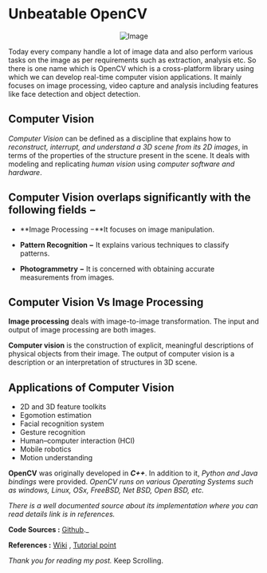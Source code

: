 # Unbeatable OpenCV 

<center>
<img src="{{site.baseurl}}/assets/images/cv.ppg" alt="Image">
</center>

Today every company handle a lot of image data and also perform various tasks on the image as per requirements such as extraction, analysis etc. So there is one name which is OpenCV which is a cross-platform library using which we can develop real-time computer vision applications. It mainly focuses on image processing, video capture and analysis including features like face detection and object detection.

## Computer Vision

_Computer Vision_ can be defined as a discipline that explains how to _reconstruct, interrupt, and understand a 3D scene from its 2D images_, in terms of the properties of the structure present in the scene. It deals with modeling and replicating _human vision_ using _computer software and hardware_.

## Computer Vision overlaps significantly with the following fields −

* **Image Processing −**It focuses on image manipulation.

* **Pattern Recognition −** It explains various techniques to classify patterns.

* **Photogrammetry −** It is concerned with obtaining accurate measurements from images.

## Computer Vision Vs Image Processing

**Image processing** deals with image-to-image transformation. The input and output of image processing are both images.

**Computer vision** is the construction of explicit, meaningful descriptions of physical objects from their image. The output of computer vision is a description or an interpretation of structures in 3D scene.


## Applications of Computer Vision

* 2D and 3D feature toolkits
* Egomotion estimation
* Facial recognition system
* Gesture recognition
* Human–computer interaction (HCI)
* Mobile robotics
* Motion understanding

**OpenCV** was originally developed in _**C++**_. In addition to it, _Python and Java bindings_ were provided. _OpenCV runs on various Operating Systems such as windows, Linux, OSx, FreeBSD, Net BSD, Open BSD, etc._

_There is a well documented source about its implementation where you can read details link is in references._

**Code Sources :** [Github](https://github.com/Knlsharma/Image-Processing-Tasks)._

**References :** [Wiki](https://en.wikipedia.org/wiki/OpenCV) , [Tutorial point](https://www.tutorialspoint.com/opencv/opencv_overview.htm)


_Thank you for reading my post._ Keep Scrolling.


